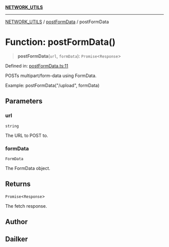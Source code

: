 [**NETWORK_UTILS**](../../README.md)

***

[NETWORK_UTILS](../../README.md) / [postFormData](../README.md) / postFormData

# Function: postFormData()

> **postFormData**(`url`, `formData`): `Promise`\<`Response`\>

Defined in: [postFormData.ts:11](https://github.com/dailker/everyutil/blob/cee559aadda9e0c298e06364cba9020e97a8b19b/src/network/postFormData.ts#L11)

POSTs multipart/form-data using FormData.

Example: postFormData("/upload", formData)

## Parameters

### url

`string`

The URL to POST to.

### formData

`FormData`

The FormData object.

## Returns

`Promise`\<`Response`\>

The fetch response.

## Author

## Dailker
